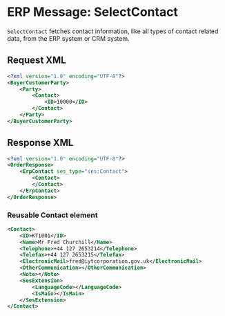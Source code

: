 # ERP Message: SelectContact

`SelectContact` fetches contact information, like all types of contact related data, from the ERP system or CRM system.

## Request XML

``` xml
<?xml version="1.0" encoding="UTF-8"?>
<BuyerCustomerParty>
    <Party>
        <Contact>
            <ID>10000</ID>
        </Contact>
    </Party>
</BuyerCustomerParty>
```

## Response XML

``` xml
<?xml version="1.0" encoding="UTF-8"?>
<OrderResponse>
    <ErpContact ses_type="ses:Contact">
        <Contact>
        </Contact>
    </ErpContact>
</OrderResponse>
```

### Reusable Contact element

``` xml
<Contact>
    <ID>KT1001</ID>
    <Name>Mr Fred Churchill</Name>
    <Telephone>+44 127 2653214</Telephone>
    <Telefax>+44 127 2653215</Telefax>
    <ElectronicMail>fred@iytcorporation.gov.uk</ElectronicMail>
    <OtherCommunication></OtherCommunication>
    <Note></Note>
    <SesExtension>
        <LanguageCode></LanguageCode>
        <IsMain></IsMain>
    </SesExtension>
</Contact>
```
